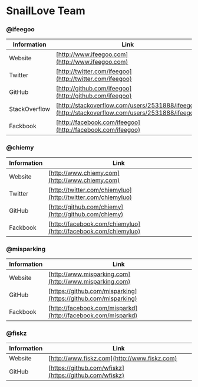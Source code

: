 # SnailLove Team

### @ifeegoo

| Information         | Link
| ------------------- | -----------
| Website             | [http://www.ifeegoo.com](http://www.ifeegoo.com)
| Twitter             | [http://twitter.com/ifeegoo](http://twitter.com/ifeegoo)
| GitHub              | [http://github.com/ifeegoo](http://github.com/ifeegoo)
| StackOverflow       | [http://stackoverflow.com/users/2531888/ifeegoo](http://stackoverflow.com/users/2531888/ifeegoo)
| Fackbook            | [http://facebook.com/ifeegoo](http://facebook.com/ifeegoo)

### @chiemy

| Information         | Link
| ------------------- | -----------
| Website             | [http://www.chiemy.com](http://www.chiemy.com)
| Twitter             | [http://twitter.com/chiemyluo](http://twitter.com/chiemyluo)
| GitHub              | [http://github.com/chiemy](http://github.com/chiemy)
| Fackbook            | [http://facebook.com/chiemyluo](http://facebook.com/chiemyluo)

### @misparking

| Information         | Link
| ------------------- | -----------
| Website             | [http://www.misparking.com](http://www.misparking.com)
| GitHub              | [https://github.com/misparking](https://github.com/misparking)
| Fackbook            | [http://facebook.com/misparkd](http://facebook.com/misparkd)

### @fiskz

| Information         | Link
| ------------------- | -----------
| Website             | [http://www.fiskz.com](http://www.fiskz.com)
| GitHub              | [https://github.com/wfiskz](https://github.com/wfiskz)
